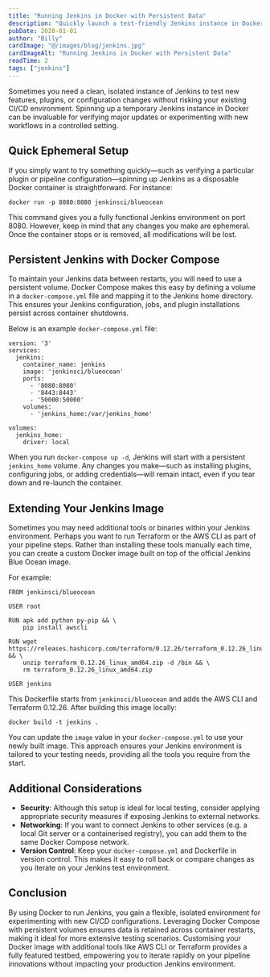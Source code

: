 ```yaml
---
title: "Running Jenkins in Docker with Persistent Data"
description: "Quickly launch a test-friendly Jenkins instance in Docker, maintain configuration between restarts, and safely trial new features."
pubDate: 2020-01-01
author: "Billy"
cardImage: "@/images/blog/jenkins.jpg"
cardImageAlt: "Running Jenkins in Docker with Persistent Data"
readTime: 2
tags: ["jenkins"]
---
```


Sometimes you need a clean, isolated instance of Jenkins to test new features, plugins, or configuration changes without risking your existing CI/CD environment. Spinning up a temporary Jenkins instance in Docker can be invaluable for verifying major updates or experimenting with new workflows in a controlled setting.

## Quick Ephemeral Setup

If you simply want to try something quickly—such as verifying a particular plugin or pipeline configuration—spinning up Jenkins as a disposable Docker container is straightforward. For instance:

```
docker run -p 8080:8080 jenkinsci/blueocean
```

This command gives you a fully functional Jenkins environment on port 8080. However, keep in mind that any changes you make are ephemeral. Once the container stops or is removed, all modifications will be lost.

## Persistent Jenkins with Docker Compose

To maintain your Jenkins data between restarts, you will need to use a persistent volume. Docker Compose makes this easy by defining a volume in a `docker-compose.yml` file and mapping it to the Jenkins home directory. This ensures your Jenkins configuration, jobs, and plugin installations persist across container shutdowns.

Below is an example `docker-compose.yml` file:

```
version: '3'
services:
  jenkins:
    container_name: jenkins
    image: 'jenkinsci/blueocean'
    ports:
      - '8080:8080'
      - '8443:8443'
      - '50000:50000'
    volumes:
      - 'jenkins_home:/var/jenkins_home'

volumes:
  jenkins_home:
    driver: local
```

When you run `docker-compose up -d`, Jenkins will start with a persistent `jenkins_home` volume. Any changes you make—such as installing plugins, configuring jobs, or adding credentials—will remain intact, even if you tear down and re-launch the container.

## Extending Your Jenkins Image

Sometimes you may need additional tools or binaries within your Jenkins environment. Perhaps you want to run Terraform or the AWS CLI as part of your pipeline steps. Rather than installing these tools manually each time, you can create a custom Docker image built on top of the official Jenkins Blue Ocean image.

For example:

```
FROM jenkinsci/blueocean

USER root

RUN apk add python py-pip && \
    pip install awscli

RUN wget https://releases.hashicorp.com/terraform/0.12.26/terraform_0.12.26_linux_amd64.zip && \
    unzip terraform_0.12.26_linux_amd64.zip -d /bin && \
    rm terraform_0.12.26_linux_amd64.zip

USER jenkins
```

This Dockerfile starts from `jenkinsci/blueocean` and adds the AWS CLI and Terraform 0.12.26. After building this image locally:

```
docker build -t jenkins .
```

You can update the `image` value in your `docker-compose.yml` to use your newly built image. This approach ensures your Jenkins environment is tailored to your testing needs, providing all the tools you require from the start.

## Additional Considerations

- **Security**: Although this setup is ideal for local testing, consider applying appropriate security measures if exposing Jenkins to external networks.
- **Networking**: If you want to connect Jenkins to other services (e.g. a local Git server or a containerised registry), you can add them to the same Docker Compose network.
- **Version Control**: Keep your `docker-compose.yml` and Dockerfile in version control. This makes it easy to roll back or compare changes as you iterate on your Jenkins test environment.

## Conclusion

By using Docker to run Jenkins, you gain a flexible, isolated environment for experimenting with new CI/CD configurations. Leveraging Docker Compose with persistent volumes ensures data is retained across container restarts, making it ideal for more extensive testing scenarios. Customising your Docker image with additional tools like AWS CLI or Terraform provides a fully featured testbed, empowering you to iterate rapidly on your pipeline innovations without impacting your production Jenkins environment.
